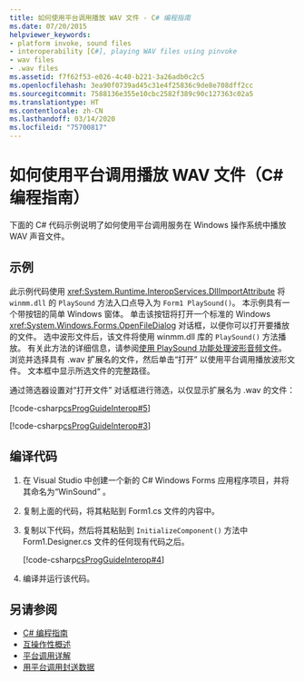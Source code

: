 ```yaml
---
title: 如何使用平台调用播放 WAV 文件 - C# 编程指南
ms.date: 07/20/2015
helpviewer_keywords:
- platform invoke, sound files
- interoperability [C#], playing WAV files using pinvoke
- wav files
- .wav files
ms.assetid: f7f62f53-e026-4c40-b221-3a26adb0c2c5
ms.openlocfilehash: 3ea90f0739ad45c31e4f25836c9de8e708dff2cc
ms.sourcegitcommit: 7588136e355e10cbc2582f389c90c127363c02a5
ms.translationtype: HT
ms.contentlocale: zh-CN
ms.lasthandoff: 03/14/2020
ms.locfileid: "75700817"
---
```

# <a name="how-to-use-platform-invoke-to-play-a-wav-file-c-programming-guide"></a>如何使用平台调用播放 WAV 文件（C# 编程指南）

下面的 C# 代码示例说明了如何使用平台调用服务在 Windows 操作系统中播放 WAV 声音文件。

## <a name="example"></a>示例

此示例代码使用 <xref:System.Runtime.InteropServices.DllImportAttribute> 将 `winmm.dll` 的 `PlaySound` 方法入口点导入为 `Form1 PlaySound()`。 本示例具有一个带按钮的简单 Windows 窗体。 单击该按钮将打开一个标准的 Windows <xref:System.Windows.Forms.OpenFileDialog> 对话框，以便你可以打开要播放的文件。 选中波形文件后，该文件将使用 winmm.dll 库的 `PlaySound()` 方法播放。 有关此方法的详细信息，请参阅[使用 PlaySound 功能处理波形音频文件](https://docs.microsoft.com/windows/desktop/multimedia/using-playsound-to-play-waveform-audio-files)。 浏览并选择具有 .wav 扩展名的文件，然后单击“打开”  以使用平台调用播放波形文件。 文本框中显示所选文件的完整路径。

通过筛选器设置对“打开文件”  对话框进行筛选，以仅显示扩展名为 .wav 的文件：

[!code-csharp[csProgGuideInterop#5](~/samples/snippets/csharp/VS_Snippets_VBCSharp/csProgGuideInterop/CS/WinSound.cs#5)]

[!code-csharp[csProgGuideInterop#3](~/samples/snippets/csharp/VS_Snippets_VBCSharp/csProgGuideInterop/CS/WinSound.cs#3)]

## <a name="compiling-the-code"></a>编译代码

1. 在 Visual Studio 中创建一个新的 C# Windows Forms 应用程序项目，并将其命名为“WinSound”  。

2. 复制上面的代码，将其粘贴到 Form1.cs  文件的内容中。

3. 复制以下代码，然后将其粘贴到 `InitializeComponent()` 方法中 Form1.Designer.cs 文件的任何现有代码之后。

     [!code-csharp[csProgGuideInterop#4](~/samples/snippets/csharp/VS_Snippets_VBCSharp/csProgGuideInterop/CS/WinSound.cs#4)]

4. 编译并运行该代码。

## <a name="see-also"></a>另请参阅

- [C# 编程指南](../index.md)
- [互操作性概述](interoperability-overview.md)
- [平台调用详解](../../../framework/interop/consuming-unmanaged-dll-functions.md#a-closer-look-at-platform-invoke)
- [用平台调用封送数据](../../../framework/interop/marshaling-data-with-platform-invoke.md)
